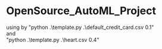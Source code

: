 # OpenSource_AutoML_Project
using by 
"python .\template.py .\default_credit_card.csv 0.1"<br>
and<br>
"python .\template.py .\heart.csv 0.4"<br>
